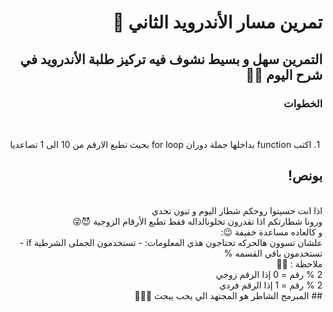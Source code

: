 <div dir = "rtl">

# تمرين مسار الأندرويد الثاني 💚
## التمرين سهل و بسيط نشوف فيه تركيز طلبة الأندرويد في شرح اليوم 💪🏻
### الخطوات 

<br>

&#x202b; 1. اكتب function بداخلها جملة دوران for  loop بحيث تطبع الارقم من 10 الى 1 تصاعديا

## بونص! 
<br>
اذا انت حسيتوا روحكم شطار اليوم و تبون تحدي 
<br>
ورونا شطارتكم اذا تقدرون تخلونالداله فقط تطبع الأرقام الزوجية 😈😜
<br>
و كالعاده مساعدة خفيفة 😉: 
<br>
علشان تسوون هالحركه تحتاجون هذي المعلومات:
- تستخدمون الجملى الشرطية if 
- تستخدمون باقي القسمه %
<br>
ملاحظة : 📢📢  
<br>
2 % رقم = 0 إذا الرقم زوجي
<br>
2 % رقم = 1 إذا الرقم فردي
<br>
## المبرمج الشاطر هو المجتهد الي يحب يبحث 🤩👍🏻
</div>

